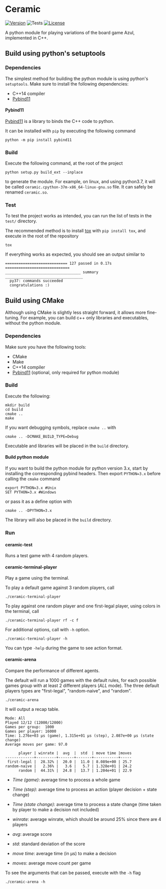 # Ceramic

[![Version](https://img.shields.io/badge/dynamic/yaml?color=informational&label=version&query=%24&url=https%3A%2F%2Fgithub.com%2Fswynfel%2Fceramic%2Fblob%2Fmaster%2FVERSION)](https://github.com/Swynfel/ceramic)
![Tests](https://github.com/swynfel/ceramic/workflows/Tests/badge.svg)
[![License](https://img.shields.io/badge/license-GPL--3.0-orange)](https://github.com/swynfel/ceramic/blob/master/LICENSE)
<!---[![License](https://img.shields.io/github/license/swynfel/ceramic)](https://github.com/swynfel/ceramic/blob/master/LICENSE)--->

A python module for playing variations of the board game Azul, implemented in C++.

## Build using python's setuptools

### Dependencies

The simplest method for building the python module is using python's `setuptools`.
Make sure to install the following dependencies:
- C++14 compiler
- [Pybind11](https://github.com/pybind/pybind11)

#### Pybind11

[Pybind11](https://github.com/pybind/pybind11) is a library to binds the C++ code to python.

It can be installed with `pip` by executing the following command
```
python -m pip install pybind11
```

### Build

Execute the following command, at the root of the project
```
python setup.py build_ext --inplace
```
to generate the module.
For example, on linux, and using python3.7, it will be called `ceramic.cpython-37m-x86_64-linux-gnu.so` file.
It can safely be renamed `ceramic.so`.


### Test

To test the project works as intended, you can run the list of tests in the `test/` directory.

The recommended method is to install [tox](https://) with `pip install tox`, and execute in the root of the repository
```
tox
```

If everything works as expected, you should see an output similar to
```
============================ 127 passed in 0.17s =============================
__________________________________ summary ___________________________________
  py37: commands succeeded
  congratulations :)
```

## Build using CMake

Although using CMake is slightly less straight forward, it allows more fine-tuning.
For example, you can build c++ only libraries and executables, without the python module.

### Dependencies

Make sure you have the following tools:
- CMake
- Make
- C++14 compiler
- [Pybind11](https://github.com/pybind/pybind11) (optional, only required for python module)

### Build

Execute the following:
```
mkdir build
cd build
cmake ..
make
```

If you want debugging symbols, replace `cmake ..` with
```
cmake .. -DCMAKE_BUILD_TYPE=Debug
```

Executable and libraries will be placed in the `build` directory.

#### Build python module

If you want to build the python module for python version 3.x, start by installing the corresponding pybind headers.
Then export `PYTHON=3.x` before calling the `cmake` command
```
export PYTHON=3.x #Unix
SET PYTHON=3.x #Windows
```

or pass it as a define option with
```
cmake .. -DPYTHON=3.x
```

The library will also be placed in the `build` directory.

### Run

#### ceramic-test
Runs a test game with 4 random players.

#### ceramic-terminal-player
Play a game using the terminal.

To play a default game against 3 random players, call
```
./ceramic-terminal-player
```

To play against one random player and one first-legal player, using colors in the terminal, call
```
./ceramic-terminal-player rf -c f
```

For additional options, call with `-h` option.
```
./ceramic-terminal-player -h
```

You can type `-help` during the game to see action format.

#### ceramic-arena
Compare the performance of different agents.

The default will run a 1000 games with the default rules, for each possible games group with at least 2 different players (*ALL* mode). The three default players types are "first-legal", "random-naive", and "random".
```
./ceramic-arena
```

It will output a recap table.
```
Mode: All
Played 12/12 (12000/12000)   
Games per group:  1000
Games per player: 16000
Time: 1.276e+03 µs (game), 1.315e+01 µs (step), 2.087e+00 µs (state change)
Average moves per game: 97.0

      player | winrate |  avg  |  std  | move time |moves
-------------+---------+-------+-------+-----------+-----
 first-legal |  28.32% |  20.0 |  11.0 | 8.089e+00 | 25.7
random-naive |   2.36% |   3.6 |   5.7 | 1.328e+01 | 24.2
      random |  44.31% |  24.8 |  13.7 | 1.204e+01 | 22.9
```
- *Time (game)*: average time to process a whole game
- *Time (step)*: average time to process an action (player decision + state change)
- *Time (state change)*: average time to process a state change (time taken by player to make a decision not included)

- *winrate*: average winrate, which should be around 25% since there are 4 players
- *avg*: average score
- *std*: standard deviation of the score
- *move time*: average time (in µs) to make a decision
- *moves*: average move count per game

To see the arguments that can be passed, execute with the `-h` flag
```
./ceramic-arena -h
```